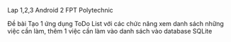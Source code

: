 Lap 1,2,3 Android 2 FPT Polytechnic

Đề bài
Tạo 1 ứng dụng ToDo List với các chức năng xem danh sách những việc cần làm, 
thêm 1 việc cần làm vào danh sách vào database SQLite
